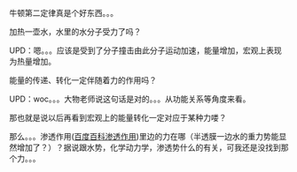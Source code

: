 牛顿第二定律真是个好东西。。。

加热一壶水，水里的水分子受力了吗？

UPD：嗯。。。应该是受到了分子撞击由此分子运动加速，能量增加，宏观上表现为热量增加。



能量的传递、转化一定伴随着力的作用吗？

UPD：woc。。。大物老师说这句话是对的。。。从功能关系等角度来看。

那也就是说以后再看到宏观上的能量转化一定对应于某种力喽？

那么。。。渗透作用([百度百科渗透作用](https://baike.baidu.com/item/%E6%B8%97%E9%80%8F%E4%BD%9C%E7%94%A8/3707525?fr=aladdin))里边的力在哪（半透膜一边水的重力势能显然增加了？）？据说跟水势，化学动力学，渗透势什么的有关，可我还是没找到那个力。。。

